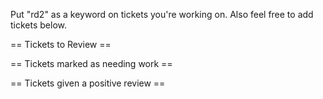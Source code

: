 Put "rd2" as a keyword on tickets you're working on.  Also feel free to add tickets below.

== Tickets to Review ==

== Tickets marked as needing work ==

== Tickets given a positive review ==
